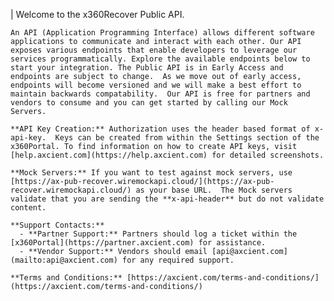 |
    Welcome to the x360Recover Public API. 
    
    An API (Application Programming Interface) allows different software applications to communicate and interact with each other. Our API exposes various endpoints that enable developers to leverage our services programmatically. Explore the available endpoints below to start your integration. The Public API is in Early Access and endpoints are subject to change.  As we move out of early access, endpoints will become versioned and we will make a best effort to maintain backwards compatability.  Our API is free for partners and vendors to consume and you can get started by calling our Mock Servers.
    
    **API Key Creation:** Authorization uses the header based format of x-api-key.  Keys can be created from within the Settings section of the x360Portal. To find information on how to create API keys, visit [help.axcient.com](https://help.axcient.com) for detailed screenshots.
    
    **Mock Servers:** If you want to test against mock servers, use [https://ax-pub-recover.wiremockapi.cloud/](https://ax-pub-recover.wiremockapi.cloud/) as your base URL.  The Mock servers validate that you are sending the **x-api-header** but do not validate content.
    
    **Support Contacts:**
      - **Partner Support:** Partners should log a ticket within the [x360Portal](https://partner.axcient.com) for assistance.
      - **Vendor Support:** Vendors should email [api@axcient.com](mailto:api@axcient.com) for any required support.
      
    **Terms and Conditions:** [https://axcient.com/terms-and-conditions/](https://axcient.com/terms-and-conditions/)

